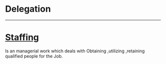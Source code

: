 # Delegation

----

# [Staffing](./staffing.md)
Is an managerial work which deals with Obtaining ,utilizing  ,retaining
qualified people for the Job.
